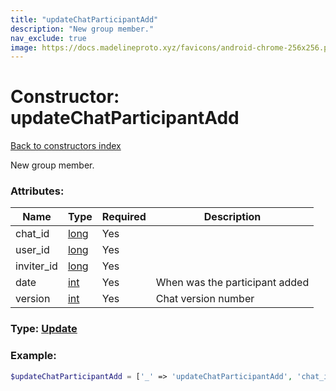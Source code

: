 ```yaml
---
title: "updateChatParticipantAdd"
description: "New group member."
nav_exclude: true
image: https://docs.madelineproto.xyz/favicons/android-chrome-256x256.png
---
```

# Constructor: updateChatParticipantAdd  
[Back to constructors index](/API_docs/constructors/index.html)



New group member.

### Attributes:

| Name     |    Type       | Required | Description |
|----------|---------------|----------|-------------|
|chat\_id|[long](/API_docs/types/long.html) | Yes|
|user\_id|[long](/API_docs/types/long.html) | Yes|
|inviter\_id|[long](/API_docs/types/long.html) | Yes|
|date|[int](/API_docs/types/int.html) | Yes|When was the participant added|
|version|[int](/API_docs/types/int.html) | Yes|Chat version number|



### Type: [Update](/API_docs/types/Update.html)


### Example:

```php
$updateChatParticipantAdd = ['_' => 'updateChatParticipantAdd', 'chat_id' => long, 'user_id' => long, 'inviter_id' => long, 'date' => int, 'version' => int];
```  
